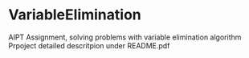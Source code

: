 # VariableElimination
AIPT Assignment, solving problems with variable elimination algorithm
Prpoject detailed descritpion under README.pdf
